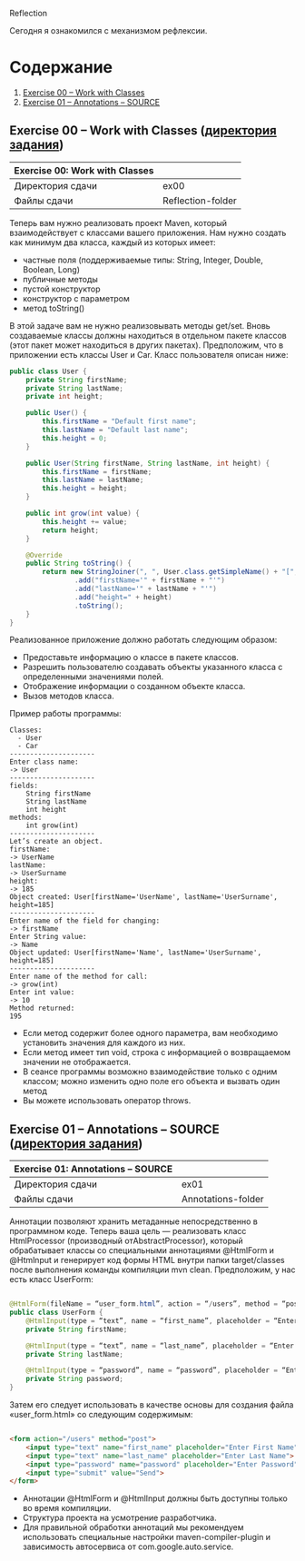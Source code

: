Reflection

Сегодня я ознакомился с механизмом рефлексии.

# Содержание

1. [Exercise 00 – Work with Classes](https://github.com/Aramil326/Java_bootcamp/blob/master/Java_Bootcamp._Day8/README.md#exercise-00--work-with-classes-%D0%B4%D0%B8%D1%80%D0%B5%D0%BA%D1%82%D0%BE%D1%80%D0%B8%D1%8F-%D0%B7%D0%B0%D0%B4%D0%B0%D0%BD%D0%B8%D1%8F)
2. [Exercise 01 – Annotations – SOURCE](https://github.com/Aramil326/Java_bootcamp/blob/master/Java_Bootcamp._Day8/README.md#exercise-01--annotations--source-%D0%B4%D0%B8%D1%80%D0%B5%D0%BA%D1%82%D0%BE%D1%80%D0%B8%D1%8F-%D0%B7%D0%B0%D0%B4%D0%B0%D0%BD%D0%B8%D1%8F)

## Exercise 00 – Work with Classes ([директория задания](src/ex00))

| Exercise 00: Work with Classes |                    |
|--------------------------------|--------------------|
| Директория сдачи	              | ex00               |
| Файлы сдачи                    | 	Reflection-folder |

Теперь вам нужно реализовать проект Maven, который взаимодействует с классами вашего приложения. Нам нужно создать как
минимум два класса, каждый из которых имеет:

- частные поля (поддерживаемые типы: String, Integer, Double, Boolean, Long)
- публичные методы
- пустой конструктор
- конструктор с параметром
- метод toString()

В этой задаче вам не нужно реализовывать методы get/set. Вновь создаваемые классы должны находиться в отдельном пакете
классов (этот пакет может находиться в других пакетах). Предположим, что в приложении есть классы User и Car. Класс
пользователя описан ниже:

```java
public class User {
    private String firstName;
    private String lastName;
    private int height;

    public User() {
        this.firstName = "Default first name";
        this.lastName = "Default last name";
        this.height = 0;
    }

    public User(String firstName, String lastName, int height) {
        this.firstName = firstName;
        this.lastName = lastName;
        this.height = height;
    }

    public int grow(int value) {
        this.height += value;
        return height;
    }

    @Override
    public String toString() {
        return new StringJoiner(", ", User.class.getSimpleName() + "[", "]")
                .add("firstName='" + firstName + "'")
                .add("lastName='" + lastName + "'")
                .add("height=" + height)
                .toString();
    }
}
```

Реализованное приложение должно работать следующим образом:

- Предоставьте информацию о классе в пакете классов.
- Разрешить пользователю создавать объекты указанного класса с определенными значениями полей.
- Отображение информации о созданном объекте класса.
- Вызов методов класса.

Пример работы программы:

```
Classes:
  - User
  - Car
---------------------
Enter class name:
-> User
---------------------
fields:
	String firstName
	String lastName
	int height
methods:
	int grow(int)
---------------------
Let’s create an object.
firstName:
-> UserName
lastName:
-> UserSurname
height:
-> 185
Object created: User[firstName='UserName', lastName='UserSurname', height=185]
---------------------
Enter name of the field for changing:
-> firstName
Enter String value:
-> Name
Object updated: User[firstName='Name', lastName='UserSurname', height=185]
---------------------
Enter name of the method for call:
-> grow(int)
Enter int value:
-> 10
Method returned:
195
```

- Если метод содержит более одного параметра, вам необходимо установить значения для каждого из них.
- Если метод имеет тип void, строка с информацией о возвращаемом значении не отображается.
- В сеансе программы возможно взаимодействие только с одним классом; можно изменить одно поле его объекта и вызвать один
  метод
- Вы можете использовать оператор throws.

## Exercise 01 – Annotations – SOURCE ([директория задания](src/ex01))

| Exercise 01: Annotations – SOURCE |                     |
|-----------------------------------|---------------------|
| Директория сдачи                  | 	ex01               |
| Файлы сдачи                       | 	Annotations-folder |

Аннотации позволяют хранить метаданные непосредственно в программном коде. Теперь ваша цель — реализовать класс
HtmlProcessor (производный отAbstractProcessor), который обрабатывает классы со специальными аннотациями @HtmlForm и
@Htmlnput и генерирует код формы HTML внутри папки target/classes после выполнения команды компиляции mvn clean.
Предположим, у нас есть класс UserForm:

```java

@HtmlForm(fileName = “user_form.html”, action = “/users”, method = “post”)
public class UserForm {
    @HtmlInput(type = “text”, name = “first_name”, placeholder = “Enter First Name”)
    private String firstName;

    @HtmlInput(type = “text”, name = “last_name”, placeholder = “Enter Last Name”)
    private String lastName;

    @HtmlInput(type = “password”, name = “password”, placeholder = “Enter Password”)
    private String password;
}
```

Затем его следует использовать в качестве основы для создания файла «user_form.html» со следующим содержимым:

```HTML

<form action="/users" method="post">
    <input type="text" name="first_name" placeholder="Enter First Name">
    <input type="text" name="last_name" placeholder="Enter Last Name">
    <input type="password" name="password" placeholder="Enter Password">
    <input type="submit" value="Send">
</form>
```

- Аннотации @HtmlForm и @HtmlInput должны быть доступны только во время компиляции.
- Структура проекта на усмотрение разработчика.
- Для правильной обработки аннотаций мы рекомендуем использовать специальные настройки maven-compiler-plugin и
  зависимость автосервиса от com.google.auto.service.
